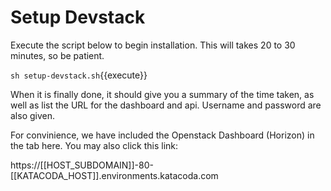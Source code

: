 # Setup Devstack

Execute the script below to begin installation. This will takes 20 to 30 minutes, so be patient.

`sh setup-devstack.sh`{{execute}}

When it is finally done, it should give you a summary of the time taken, as well as list the URL for the dashboard and api. Username and password are also given.

For convinience, we have included the Openstack Dashboard (Horizon) in the tab here. You may also click this link:

https://[[HOST_SUBDOMAIN]]-80-[[KATACODA_HOST]].environments.katacoda.com
